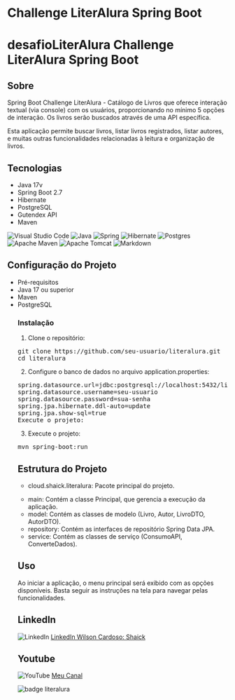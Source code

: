 
<h1>Challenge LiterAlura Spring Boot</h1>


# desafioLiterAlura Challenge LiterAlura Spring Boot
<h2>Sobre</h2>
<p>Spring Boot Challenge LiterAlura - Catálogo de Livros que oferece interação textual (via console) com os usuários, proporcionando no mínimo 5 opções de interação. Os livros serão buscados através de uma API específica.</p>
<p>Esta aplicação permite buscar livros, listar livros registrados, listar autores, e muitas outras funcionalidades relacionadas à leitura e organização de livros.</p>

## Tecnologias
<ul>
<li>Java 17v
<li>Spring Boot 2.7</li>
<li>Hibernate</li>
<li>PostgreSQL</li>
<li>Gutendex API</li>
<li>Maven</li>
</ul>

![Visual Studio Code](https://img.shields.io/badge/Visual%20Studio%20Code-0078d7.svg?style=for-the-badge&logo=visual-studio-code&logoColor=white)
![Java](https://img.shields.io/badge/java-%23ED8B00.svg?style=for-the-badge&logo=openjdk&logoColor=white)
![Spring](https://img.shields.io/badge/spring-%236DB33F.svg?style=for-the-badge&logo=spring&logoColor=white)
![Hibernate](https://img.shields.io/badge/Hibernate-59666C?style=for-the-badge&logo=Hibernate&logoColor=white)
![Postgres](https://img.shields.io/badge/postgres-%23316192.svg?style=for-the-badge&logo=postgresql&logoColor=white)
![Apache Maven](https://img.shields.io/badge/Apache%20Maven-C71A36?style=for-the-badge&logo=Apache%20Maven&logoColor=white)
![Apache Tomcat](https://img.shields.io/badge/apache%20tomcat-%23F8DC75.svg?style=for-the-badge&logo=apache-tomcat&logoColor=black)
![Markdown](https://img.shields.io/badge/markdown-%23000000.svg?style=for-the-badge&logo=markdown&logoColor=white)

## Configuração do Projeto

<ul>
<li>Pré-requisitos</li>
<li>Java 17 ou superior</li>
<li>Maven</li>
<li>PostgreSQL</li>


### Instalação
1. Clone o repositório:

<pre>
git clone https://github.com/seu-usuario/literalura.git
cd literalura
</pre>

2. Configure o banco de dados no arquivo application.properties:

<pre>
spring.datasource.url=jdbc:postgresql://localhost:5432/literalura
spring.datasource.username=seu-usuario
spring.datasource.password=sua-senha
spring.jpa.hibernate.ddl-auto=update
spring.jpa.show-sql=true
Execute o projeto:
</pre>

3. Execute o projeto:
<pre>mvn spring-boot:run</pre>

## Estrutura do Projeto

* cloud.shaick.literalura: Pacote principal do projeto.
- main: Contém a classe Principal, que gerencia a execução da aplicação.
- model: Contém as classes de modelo (Livro, Autor, LivroDTO, AutorDTO).
- repository: Contém as interfaces de repositório Spring Data JPA.
- service: Contém as classes de serviço (ConsumoAPI, ConverteDados).

## Uso
<p>Ao iniciar a aplicação, o menu principal será exibido com as opções disponíveis. Basta seguir as instruções na tela para navegar pelas funcionalidades.</p>

## LinkedIn 
![LinkedIn](https://img.shields.io/badge/linkedin-%230077B5.svg?style=for-the-badge&logo=linkedin&logoColor=white) [LinkedIn Wilson Cardoso: Shaick](https://www.linkedin.com/in/shaick/)

## Youtube
![YouTube](https://img.shields.io/badge/YouTube-%23FF0000.svg?style=for-the-badge&logo=YouTube&logoColor=white) [Meu Canal](https://www.youtube.com/channel/UCkmng9THj4jMxrk8963ZxLg)


![badge literalura](https://github.com/user-attachments/assets/77d3bfc8-955a-4356-9674-c4c9a61b6fb3)
